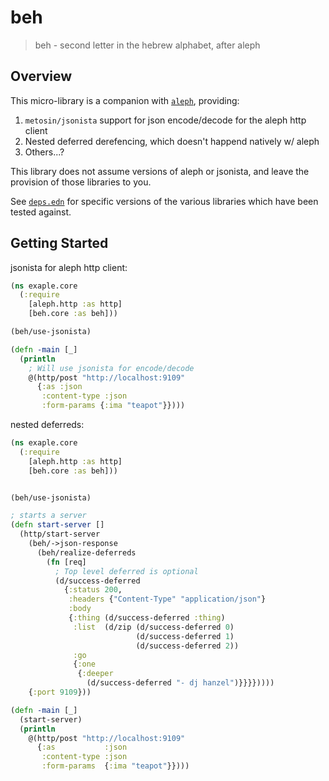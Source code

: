 # beh

> beh - second letter in the hebrew alphabet, after aleph

## Overview

This micro-library is a companion with [`aleph`](https://github.com/clj-commons/aleph),
providing:

1. `metosin/jsonista` support for json encode/decode for the aleph http client
2. Nested deferred derefencing, which doesn't happend natively w/ aleph
3. Others...?

This library does not assume versions of aleph or jsonista, and leave the provision
of those libraries to you.

See [`deps.edn`](./deps.edn) for specific versions of the various libraries
which have been tested against.

## Getting Started

jsonista for aleph http client:
```clojure
(ns exaple.core
  (:require
    [aleph.http :as http]
    [beh.core :as beh]))

(beh/use-jsonista)

(defn -main [_]
  (println
    ; Will use jsonista for encode/decode
    @(http/post "http://localhost:9109"
      {:as :json
       :content-type :json
       :form-params {:ima "teapot"}})))
```

nested deferreds:
```clojure
(ns exaple.core
  (:require
    [aleph.http :as http]
    [beh.core :as beh]))


(beh/use-jsonista)

; starts a server
(defn start-server []
  (http/start-server
    (beh/->json-response
      (beh/realize-deferreds
        (fn [req]
          ; Top level deferred is optional
          (d/success-deferred
            {:status 200,
             :headers {"Content-Type" "application/json"}
             :body
             {:thing (d/success-deferred :thing)
              :list  (d/zip (d/success-deferred 0)
                            (d/success-deferred 1)
                            (d/success-deferred 2))
              :go
              {:one
               {:deeper
                 (d/success-deferred "- dj hanzel")}}}}))))
    {:port 9109}))

(defn -main [_]
  (start-server)
  (println
    @(http/post "http://localhost:9109"
      {:as           :json
       :content-type :json
       :form-params  {:ima "teapot"}})))
```
